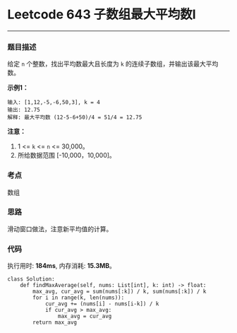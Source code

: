 # Leetcode 643 子数组最大平均数I
***
### 题目描述

给定 `n` 个整数，找出平均数最大且长度为 `k` 的连续子数组，并输出该最大平均数。

**示例1：**

	输入: [1,12,-5,-6,50,3], k = 4
	输出: 12.75
	解释: 最大平均数 (12-5-6+50)/4 = 51/4 = 12.75


**注意：**

1. 1 <= `k` <= `n` <= 30,000。
2. 所给数据范围 [-10,000，10,000]。

### 考点

数组

### 思路
滑动窗口做法，注意新平均值的计算。

### 代码
执行用时: **184ms**, 内存消耗: **15.3MB**。

```
class Solution:
    def findMaxAverage(self, nums: List[int], k: int) -> float:
        max_avg, cur_avg = sum(nums[:k]) / k, sum(nums[:k]) / k
        for i in range(k, len(nums)):
            cur_avg += (nums[i] - nums[i-k]) / k
            if cur_avg > max_avg:
                max_avg = cur_avg
        return max_avg
```





